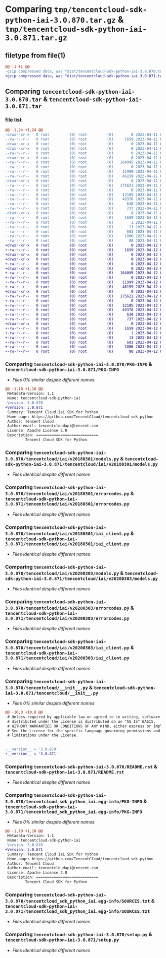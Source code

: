 # Comparing `tmp/tencentcloud-sdk-python-iai-3.0.870.tar.gz` & `tmp/tencentcloud-sdk-python-iai-3.0.871.tar.gz`

## filetype from file(1)

```diff
@@ -1 +1 @@
-gzip compressed data, was "dist/tencentcloud-sdk-python-iai-3.0.870.tar", last modified: Tue Apr 11 03:40:12 2023, max compression
+gzip compressed data, was "dist/tencentcloud-sdk-python-iai-3.0.871.tar", last modified: Wed Apr 12 00:26:07 2023, max compression
```

## Comparing `tencentcloud-sdk-python-iai-3.0.870.tar` & `tencentcloud-sdk-python-iai-3.0.871.tar`

### file list

```diff
@@ -1,24 +1,24 @@
-drwxr-xr-x   0 root         (0) root         (0)        0 2023-04-11 03:40:12.000000 tencentcloud-sdk-python-iai-3.0.870/
--rw-r--r--   0 root         (0) root         (0)     1659 2023-04-11 03:40:12.000000 tencentcloud-sdk-python-iai-3.0.870/PKG-INFO
-drwxr-xr-x   0 root         (0) root         (0)        0 2023-04-11 03:40:12.000000 tencentcloud-sdk-python-iai-3.0.870/tencentcloud/
-drwxr-xr-x   0 root         (0) root         (0)        0 2023-04-11 03:40:12.000000 tencentcloud-sdk-python-iai-3.0.870/tencentcloud/iai/
--rw-r--r--   0 root         (0) root         (0)        0 2023-04-11 03:40:12.000000 tencentcloud-sdk-python-iai-3.0.870/tencentcloud/iai/__init__.py
-drwxr-xr-x   0 root         (0) root         (0)        0 2023-04-11 03:40:12.000000 tencentcloud-sdk-python-iai-3.0.870/tencentcloud/iai/v20180301/
--rw-r--r--   0 root         (0) root         (0)   164095 2023-04-11 03:40:12.000000 tencentcloud-sdk-python-iai-3.0.870/tencentcloud/iai/v20180301/models.py
--rw-r--r--   0 root         (0) root         (0)        0 2023-04-11 03:40:12.000000 tencentcloud-sdk-python-iai-3.0.870/tencentcloud/iai/v20180301/__init__.py
--rw-r--r--   0 root         (0) root         (0)    11999 2023-04-11 03:40:12.000000 tencentcloud-sdk-python-iai-3.0.870/tencentcloud/iai/v20180301/errorcodes.py
--rw-r--r--   0 root         (0) root         (0)    46159 2023-04-11 03:40:12.000000 tencentcloud-sdk-python-iai-3.0.870/tencentcloud/iai/v20180301/iai_client.py
-drwxr-xr-x   0 root         (0) root         (0)        0 2023-04-11 03:40:12.000000 tencentcloud-sdk-python-iai-3.0.870/tencentcloud/iai/v20200303/
--rw-r--r--   0 root         (0) root         (0)   175621 2023-04-11 03:40:12.000000 tencentcloud-sdk-python-iai-3.0.870/tencentcloud/iai/v20200303/models.py
--rw-r--r--   0 root         (0) root         (0)        0 2023-04-11 03:40:12.000000 tencentcloud-sdk-python-iai-3.0.870/tencentcloud/iai/v20200303/__init__.py
--rw-r--r--   0 root         (0) root         (0)    12105 2023-04-11 03:40:12.000000 tencentcloud-sdk-python-iai-3.0.870/tencentcloud/iai/v20200303/errorcodes.py
--rw-r--r--   0 root         (0) root         (0)    49376 2023-04-11 03:40:12.000000 tencentcloud-sdk-python-iai-3.0.870/tencentcloud/iai/v20200303/iai_client.py
--rw-r--r--   0 root         (0) root         (0)      630 2023-04-11 03:40:12.000000 tencentcloud-sdk-python-iai-3.0.870/tencentcloud/__init__.py
--rw-r--r--   0 root         (0) root         (0)      737 2023-04-11 03:40:12.000000 tencentcloud-sdk-python-iai-3.0.870/README.rst
-drwxr-xr-x   0 root         (0) root         (0)        0 2023-04-11 03:40:12.000000 tencentcloud-sdk-python-iai-3.0.870/tencentcloud_sdk_python_iai.egg-info/
--rw-r--r--   0 root         (0) root         (0)     1659 2023-04-11 03:40:12.000000 tencentcloud-sdk-python-iai-3.0.870/tencentcloud_sdk_python_iai.egg-info/PKG-INFO
--rw-r--r--   0 root         (0) root         (0)        1 2023-04-11 03:40:12.000000 tencentcloud-sdk-python-iai-3.0.870/tencentcloud_sdk_python_iai.egg-info/dependency_links.txt
--rw-r--r--   0 root         (0) root         (0)       13 2023-04-11 03:40:12.000000 tencentcloud-sdk-python-iai-3.0.870/tencentcloud_sdk_python_iai.egg-info/top_level.txt
--rw-r--r--   0 root         (0) root         (0)      603 2023-04-11 03:40:12.000000 tencentcloud-sdk-python-iai-3.0.870/tencentcloud_sdk_python_iai.egg-info/SOURCES.txt
--rw-r--r--   0 root         (0) root         (0)     1006 2023-04-11 03:40:12.000000 tencentcloud-sdk-python-iai-3.0.870/setup.py
--rw-r--r--   0 root         (0) root         (0)       88 2023-04-11 03:40:12.000000 tencentcloud-sdk-python-iai-3.0.870/setup.cfg
+drwxr-xr-x   0 root         (0) root         (0)        0 2023-04-12 00:26:07.000000 tencentcloud-sdk-python-iai-3.0.871/
+-rw-r--r--   0 root         (0) root         (0)     1659 2023-04-12 00:26:07.000000 tencentcloud-sdk-python-iai-3.0.871/PKG-INFO
+drwxr-xr-x   0 root         (0) root         (0)        0 2023-04-12 00:26:07.000000 tencentcloud-sdk-python-iai-3.0.871/tencentcloud/
+drwxr-xr-x   0 root         (0) root         (0)        0 2023-04-12 00:26:07.000000 tencentcloud-sdk-python-iai-3.0.871/tencentcloud/iai/
+-rw-r--r--   0 root         (0) root         (0)        0 2023-04-12 00:26:07.000000 tencentcloud-sdk-python-iai-3.0.871/tencentcloud/iai/__init__.py
+drwxr-xr-x   0 root         (0) root         (0)        0 2023-04-12 00:26:07.000000 tencentcloud-sdk-python-iai-3.0.871/tencentcloud/iai/v20180301/
+-rw-r--r--   0 root         (0) root         (0)   164095 2023-04-12 00:26:07.000000 tencentcloud-sdk-python-iai-3.0.871/tencentcloud/iai/v20180301/models.py
+-rw-r--r--   0 root         (0) root         (0)        0 2023-04-12 00:26:07.000000 tencentcloud-sdk-python-iai-3.0.871/tencentcloud/iai/v20180301/__init__.py
+-rw-r--r--   0 root         (0) root         (0)    11999 2023-04-12 00:26:07.000000 tencentcloud-sdk-python-iai-3.0.871/tencentcloud/iai/v20180301/errorcodes.py
+-rw-r--r--   0 root         (0) root         (0)    46159 2023-04-12 00:26:07.000000 tencentcloud-sdk-python-iai-3.0.871/tencentcloud/iai/v20180301/iai_client.py
+drwxr-xr-x   0 root         (0) root         (0)        0 2023-04-12 00:26:07.000000 tencentcloud-sdk-python-iai-3.0.871/tencentcloud/iai/v20200303/
+-rw-r--r--   0 root         (0) root         (0)   175621 2023-04-12 00:26:07.000000 tencentcloud-sdk-python-iai-3.0.871/tencentcloud/iai/v20200303/models.py
+-rw-r--r--   0 root         (0) root         (0)        0 2023-04-12 00:26:07.000000 tencentcloud-sdk-python-iai-3.0.871/tencentcloud/iai/v20200303/__init__.py
+-rw-r--r--   0 root         (0) root         (0)    12105 2023-04-12 00:26:07.000000 tencentcloud-sdk-python-iai-3.0.871/tencentcloud/iai/v20200303/errorcodes.py
+-rw-r--r--   0 root         (0) root         (0)    49376 2023-04-12 00:26:07.000000 tencentcloud-sdk-python-iai-3.0.871/tencentcloud/iai/v20200303/iai_client.py
+-rw-r--r--   0 root         (0) root         (0)      630 2023-04-12 00:26:07.000000 tencentcloud-sdk-python-iai-3.0.871/tencentcloud/__init__.py
+-rw-r--r--   0 root         (0) root         (0)      737 2023-04-12 00:26:07.000000 tencentcloud-sdk-python-iai-3.0.871/README.rst
+drwxr-xr-x   0 root         (0) root         (0)        0 2023-04-12 00:26:07.000000 tencentcloud-sdk-python-iai-3.0.871/tencentcloud_sdk_python_iai.egg-info/
+-rw-r--r--   0 root         (0) root         (0)     1659 2023-04-12 00:26:07.000000 tencentcloud-sdk-python-iai-3.0.871/tencentcloud_sdk_python_iai.egg-info/PKG-INFO
+-rw-r--r--   0 root         (0) root         (0)        1 2023-04-12 00:26:07.000000 tencentcloud-sdk-python-iai-3.0.871/tencentcloud_sdk_python_iai.egg-info/dependency_links.txt
+-rw-r--r--   0 root         (0) root         (0)       13 2023-04-12 00:26:07.000000 tencentcloud-sdk-python-iai-3.0.871/tencentcloud_sdk_python_iai.egg-info/top_level.txt
+-rw-r--r--   0 root         (0) root         (0)      603 2023-04-12 00:26:07.000000 tencentcloud-sdk-python-iai-3.0.871/tencentcloud_sdk_python_iai.egg-info/SOURCES.txt
+-rw-r--r--   0 root         (0) root         (0)     1006 2023-04-12 00:26:07.000000 tencentcloud-sdk-python-iai-3.0.871/setup.py
+-rw-r--r--   0 root         (0) root         (0)       88 2023-04-12 00:26:07.000000 tencentcloud-sdk-python-iai-3.0.871/setup.cfg
```

### Comparing `tencentcloud-sdk-python-iai-3.0.870/PKG-INFO` & `tencentcloud-sdk-python-iai-3.0.871/PKG-INFO`

 * *Files 0% similar despite different names*

```diff
@@ -1,10 +1,10 @@
 Metadata-Version: 1.1
 Name: tencentcloud-sdk-python-iai
-Version: 3.0.870
+Version: 3.0.871
 Summary: Tencent Cloud Iai SDK for Python
 Home-page: https://github.com/TencentCloud/tencentcloud-sdk-python
 Author: Tencent Cloud
 Author-email: tencentcloudapi@tencent.com
 License: Apache License 2.0
 Description: ============================
         Tencent Cloud SDK for Python
```

### Comparing `tencentcloud-sdk-python-iai-3.0.870/tencentcloud/iai/v20180301/models.py` & `tencentcloud-sdk-python-iai-3.0.871/tencentcloud/iai/v20180301/models.py`

 * *Files identical despite different names*

### Comparing `tencentcloud-sdk-python-iai-3.0.870/tencentcloud/iai/v20180301/errorcodes.py` & `tencentcloud-sdk-python-iai-3.0.871/tencentcloud/iai/v20180301/errorcodes.py`

 * *Files identical despite different names*

### Comparing `tencentcloud-sdk-python-iai-3.0.870/tencentcloud/iai/v20180301/iai_client.py` & `tencentcloud-sdk-python-iai-3.0.871/tencentcloud/iai/v20180301/iai_client.py`

 * *Files identical despite different names*

### Comparing `tencentcloud-sdk-python-iai-3.0.870/tencentcloud/iai/v20200303/models.py` & `tencentcloud-sdk-python-iai-3.0.871/tencentcloud/iai/v20200303/models.py`

 * *Files identical despite different names*

### Comparing `tencentcloud-sdk-python-iai-3.0.870/tencentcloud/iai/v20200303/errorcodes.py` & `tencentcloud-sdk-python-iai-3.0.871/tencentcloud/iai/v20200303/errorcodes.py`

 * *Files identical despite different names*

### Comparing `tencentcloud-sdk-python-iai-3.0.870/tencentcloud/iai/v20200303/iai_client.py` & `tencentcloud-sdk-python-iai-3.0.871/tencentcloud/iai/v20200303/iai_client.py`

 * *Files identical despite different names*

### Comparing `tencentcloud-sdk-python-iai-3.0.870/tencentcloud/__init__.py` & `tencentcloud-sdk-python-iai-3.0.871/tencentcloud/__init__.py`

 * *Files 0% similar despite different names*

```diff
@@ -10,8 +10,8 @@
 # Unless required by applicable law or agreed to in writing, software
 # distributed under the License is distributed on an "AS IS" BASIS,
 # WITHOUT WARRANTIES OR CONDITIONS OF ANY KIND, either express or implied.
 # See the License for the specific language governing permissions and
 # limitations under the License.
 
 
-__version__ = '3.0.870'
+__version__ = '3.0.871'
```

### Comparing `tencentcloud-sdk-python-iai-3.0.870/README.rst` & `tencentcloud-sdk-python-iai-3.0.871/README.rst`

 * *Files identical despite different names*

### Comparing `tencentcloud-sdk-python-iai-3.0.870/tencentcloud_sdk_python_iai.egg-info/PKG-INFO` & `tencentcloud-sdk-python-iai-3.0.871/tencentcloud_sdk_python_iai.egg-info/PKG-INFO`

 * *Files 0% similar despite different names*

```diff
@@ -1,10 +1,10 @@
 Metadata-Version: 1.1
 Name: tencentcloud-sdk-python-iai
-Version: 3.0.870
+Version: 3.0.871
 Summary: Tencent Cloud Iai SDK for Python
 Home-page: https://github.com/TencentCloud/tencentcloud-sdk-python
 Author: Tencent Cloud
 Author-email: tencentcloudapi@tencent.com
 License: Apache License 2.0
 Description: ============================
         Tencent Cloud SDK for Python
```

### Comparing `tencentcloud-sdk-python-iai-3.0.870/tencentcloud_sdk_python_iai.egg-info/SOURCES.txt` & `tencentcloud-sdk-python-iai-3.0.871/tencentcloud_sdk_python_iai.egg-info/SOURCES.txt`

 * *Files identical despite different names*

### Comparing `tencentcloud-sdk-python-iai-3.0.870/setup.py` & `tencentcloud-sdk-python-iai-3.0.871/setup.py`

 * *Files identical despite different names*

